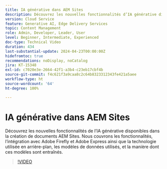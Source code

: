 ```yaml
---
title: IA générative dans AEM Sites
description: Découvrez les nouvelles fonctionnalités d’IA générative disponibles pour la création de documents AEM.
version: Cloud Service
feature: Generative AI, Edge Delivery Services
topic: Content Management
role: Admin, Developer, Leader, User
level: Beginner, Intermediate, Experienced
doc-type: Technical Video
duration: 434
last-substantial-update: 2024-04-23T00:00:00Z
hidefromtoc: true
recommendations: noDisplay, noCatalog
jira: KT-15348
exl-id: c7020e3e-2664-42f1-a3b4-c23eb17cbf4b
source-git-commit: f4c621f3a9caa8c2c64b8323312343fe421a5aee
workflow-type: ht
source-wordcount: '64'
ht-degree: 100%

---
```


# IA générative dans AEM Sites

Découvrez les nouvelles fonctionnalités de l’IA générative disponibles dans la création de documents AEM Sites. Nous couvrons les fonctionnalités, l’intégration avec Adobe Firefly et Adobe Express ainsi que la technologie utilisée en arrière-plan, les modèles de données utilisés, et la manière dont ces modèles sont entraînés.

>[!VIDEO](https://video.tv.adobe.com/v/3428436/?learn=on)
